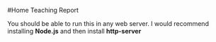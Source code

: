 #Home Teaching Report

You should be able to run this in any web server.  I would recommend installing **Node.js** and then install **http-server**